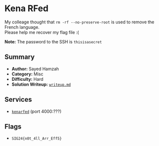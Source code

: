 # Kena RFed

My colleage thought that `rm -rf --no-preserve-root` is used to remove the French language. \
Please help me recover my flag file :(

**Note:** The password to the SSH is `thisisasecret`

## Summary
- **Author:** Sayed Hamzah
- **Category:** Misc
- **Difficulty:** Hard
- **Solution Writeup:** [`writeup.md`](./soln/writeup.md)

## Services
- [`kenarfed`](./service) (port 4000:???)

## Flags
- `SIG24{n0t_4ll_Arr_Eff5}`

